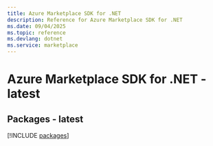 ```yaml
---
title: Azure Marketplace SDK for .NET
description: Reference for Azure Marketplace SDK for .NET
ms.date: 09/04/2025
ms.topic: reference
ms.devlang: dotnet
ms.service: marketplace
---
```

# Azure Marketplace SDK for .NET - latest
## Packages - latest
[!INCLUDE [packages](marketplace-index.md)]